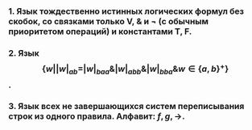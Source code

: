 ### 1. Язык тождественно истинных логических формул без скобок, со связками только V, & и ¬ (с обычным приоритетом операций) и константами Т, F.

### 2. Язык $$\{w | |w|_{ab} = |w|_{baa} \& |w|_{abb} \& |w|_{bba} \& w \in \{a, b\}^+\}$$.

### 3. Язык всех не завершающихся систем переписывания строк из одного правила. Алфавит: ${f,g, \to}$.